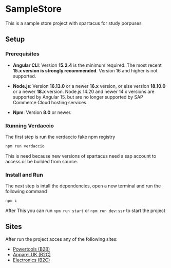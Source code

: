 # SampleStore

This is a sample store project with spartacus for study porpuses

## Setup

### Prerequisites

- **Angular CLI**: Version **15.2.4** is the minimum required. The most recent **15.x version is strongly recommended**. Version 16 and higher is not supported.

- **Node.js**: Version **16.13.0** or a newer **16.x** version, or else version **18.10.0** or a newer **18.x** version. Node.js 14.20 and newer 14.x versions are supported by Angular 15, but are no longer supported by SAP Commerce Cloud hosting services.

- **Npm**: Version **8.0** or newer.

### Running Verdaccio

The first step is run the verdaccio fake npm registry

```bash
npm run verdaccio
```

This is need because new versions of spartacus need a sap account to access or be builded from source.

### Install and Run

The next step is intall the dependencies, open a new terminal and run the following command

```bash
npm i
```

After This you can run `npm run start` or `npm run dev:ssr` to start the project

## Sites

After run the project acces any of the following sites:

- [Powertools (B2B)](http://localhost:9002/powertools-spa)
- [Apparel UK (B2C)](http://localhost:9002/apparel-uk-spa)
- [Electronics (B2C)](http://localhost:9002/electronics-spa)
